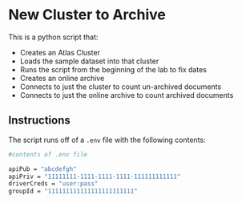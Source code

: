 # New Cluster to Archive

This is a python script that:
- Creates an Atlas Cluster
- Loads the sample dataset into that cluster
- Runs the script from the beginning of the lab to fix dates
- Creates an online archive
- Connects to just the cluster to count un-archived documents
- Connects to just the online archive to count archived documents




## Instructions
The script runs off of a `.env` file with the following contents:


```bash
#contents of .env file

apiPub = "abcdefgh"
apiPriv = "11111111-1111-1111-1111-111111111111"
driverCreds = "user:pass"
groupId = "111111111111111111111111"

```
